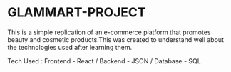 # GLAMMART-PROJECT

This is a simple replication of an e-commerce platform that promotes beauty and cosmetic products.This was created to understand well about the technologies used after learning them.

Tech Used : Frontend - React /
            Backend  - JSON /
            Database - SQL
